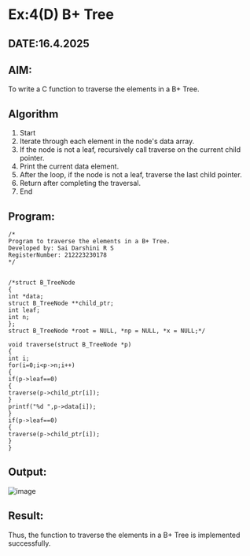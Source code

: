 # Ex:4(D) B+ Tree
## DATE:16.4.2025
## AIM:
To write a C function to traverse the elements in a B+ Tree.

## Algorithm
1. Start 
2. Iterate through each element in the node's data array. 
3. If the node is not a leaf, recursively call traverse on the current child pointer. 
4. Print the current data element. 
5. After the loop, if the node is not a leaf, traverse the last child pointer. 
6. Return after completing the traversal. 
7. End  

## Program:
```
/*
Program to traverse the elements in a B+ Tree.
Developed by: Sai Darshini R S
RegisterNumber: 212223230178  
*/

 
/*struct B_TreeNode 
{ 
int *data; 
struct B_TreeNode **child_ptr; 
int leaf; 
int n; 
}; 
struct B_TreeNode *root = NULL, *np = NULL, *x = NULL;*/ 
 
void traverse(struct B_TreeNode *p) 
{ 
int i; 
for(i=0;i<p->n;i++) 
{ 
if(p->leaf==0) 
{ 
traverse(p->child_ptr[i]); 
} 
printf("%d ",p->data[i]); 
} 
if(p->leaf==0) 
{ 
traverse(p->child_ptr[i]); 
} 
}
```

## Output:

![image](https://github.com/user-attachments/assets/b35c50d7-fffc-44f5-9286-b3db4199b425)


## Result:
Thus, the function to traverse the elements in a B+ Tree is implemented successfully.
